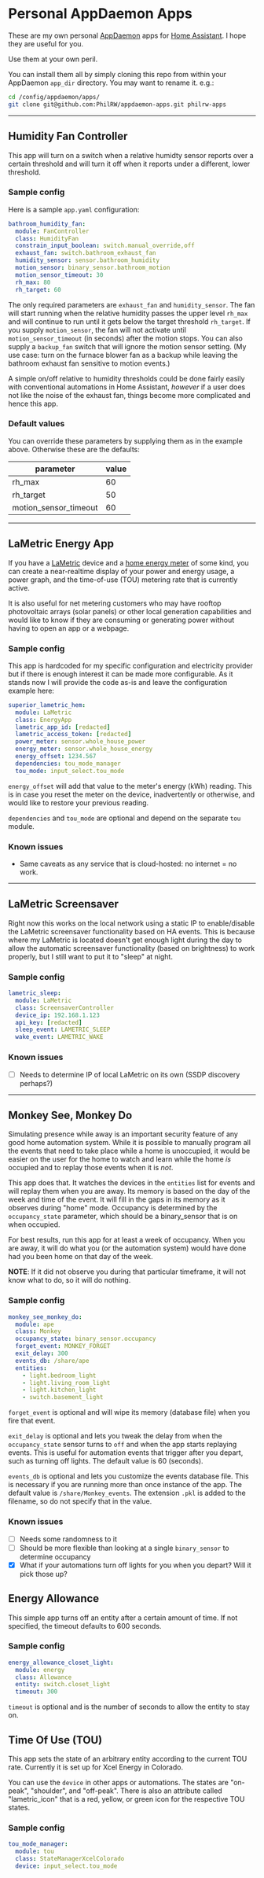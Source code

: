 # Personal AppDaemon Apps

These are my own personal [AppDaemon](http://appdaemon.readthedocs.io/en/stable/) apps for [Home Assistant](https://home-assistant.io/). I hope they are useful for you.

Use them at your own peril.

You can install them all by simply cloning this repo from within your AppDaemon `app_dir` directory. You may want to rename it. e.g.:

``` bash
cd /config/appdaemon/apps/
git clone git@github.com:PhilRW/appdaemon-apps.git philrw-apps
```

------

## Humidity Fan Controller

This app will turn on a switch when a relative humidty sensor reports over a certain threshold and will turn it off when it reports under a different, lower threshold.

### Sample config

Here is a sample `app.yaml` configuration:

``` yaml
bathroom_humidity_fan:
  module: FanController
  class: HumidityFan
  constrain_input_boolean: switch.manual_override,off
  exhaust_fan: switch.bathroom_exhaust_fan
  humidity_sensor: sensor.bathroom_humidity
  motion_sensor: binary_sensor.bathroom_motion
  motion_sensor_timeout: 30
  rh_max: 80
  rh_target: 60
```

The only required parameters are `exhaust_fan` and `humidity_sensor`. The fan will start running when the relative humidity passes the upper level `rh_max` and will continue to run until it gets below the target threshold `rh_target`. If you supply `motion_sensor`, the fan will not activate until `motion_sensor_timeout` (in seconds) after the motion stops. You can also supply a `backup_fan` switch that will ignore the motion sensor setting. (My use case: turn on the furnace blower fan as a backup while leaving the bathroom exhaust fan sensitive to motion events.)

A simple on/off relative to humidity thresholds could be done fairly easily with conventional automations in Home Assistant, *however* if a user does not like the noise of the exhaust fan, things become more complicated and hence this app.

### Default values

You can override these parameters by supplying them as in the example above. Otherwise these are the defaults:

| parameter             | value |
| --------------------- | ----- |
| rh_max                | 60    |
| rh_target             | 50    |
| motion_sensor_timeout | 60    |

------

## LaMetric Energy App

If you have a [LaMetric](https://lametric.com/) device and a [home energy meter](https://aeotec.com/z-wave-home-energy-measure) of some kind, you can create a near-realtime display of your power and energy usage, a power graph, and the time-of-use (TOU) metering rate that is currently active.

It is also useful for net metering customers who may have rooftop photovoltaic arrays (solar panels) or other local generation capabilities and would like to know if they are consuming or generating power without having to open an app or a webpage.

### Sample config

This app is hardcoded for my specific configuration and electricity provider but if there is enough interest it can be made more configurable. As it stands now I will provide the code as-is and leave the configuration example here:

```yaml
superior_lametric_hem:
  module: LaMetric
  class: EnergyApp
  lametric_app_id: [redacted]
  lametric_access_token: [redacted]
  power_meter: sensor.whole_house_power
  energy_meter: sensor.whole_house_energy
  energy_offset: 1234.567
  dependencies: tou_mode_manager
  tou_mode: input_select.tou_mode
```

`energy_offset` will add that value to the meter's energy (kWh) reading. This is in case you reset the meter on the device, inadvertently or otherwise, and would like to restore your previous reading.

`dependencies` and `tou_mode` are optional and depend on the separate `tou` module.

### Known issues

- Same caveats as any service that is cloud-hosted: no internet = no work.

------

## LaMetric Screensaver

Right now this works on the local network using a static IP to enable/disable the LaMetric screensaver functionality based on HA events. This is because where my LaMetric is located doesn't get enough light during the day to allow the automatic screensaver functionality (based on brightness) to work properly, but I still want to put it to "sleep" at night.

### Sample config

```yaml
lametric_sleep:
  module: LaMetric
  class: ScreensaverController
  device_ip: 192.168.1.123
  api_key: [redacted]
  sleep_event: LAMETRIC_SLEEP
  wake_event: LAMETRIC_WAKE
```

### Known issues

- [ ] Needs to determine IP of local LaMetric on its own (SSDP discovery perhaps?)

------

## Monkey See, Monkey Do

Simulating presence while away is an important security feature of any good home automation system. While it is possible to manually program all the events that need to take place while a home is unoccupied, it would be easier on the user for the home to watch and learn while the home _is_ occupied and to replay those events when it is *not*.

This app does that. It watches the devices in the `entities` list for events and will replay them when you are away. Its memory is based on the day of the week and time of the event. It will fill in the gaps in its memory as it observes during "home" mode. Occupancy is determined by the `occupancy_state` parameter, which should be a binary_sensor that is on when occupied.

For best results, run this app for at least a week of occupancy. When you are away, it will do what you (or the automation system) would have done had you been home on that day of the week.

**NOTE**: If it did not observe you during that particular timeframe, it will not know what to do, so it will do nothing.

### Sample config

```yaml
monkey_see_monkey_do:
  module: ape
  class: Monkey
  occupancy_state: binary_sensor.occupancy
  forget_event: MONKEY_FORGET
  exit_delay: 300
  events_db: /share/ape
  entities:
    - light.bedroom_light
    - light.living_room_light
    - light.kitchen_light
    - switch.basement_light
```

`forget_event` is optional and will wipe its memory (database file) when you fire that event.

`exit_delay` is optional and lets you tweak the delay from when the `occupancy_state` sensor turns to `off` and when the app starts replaying events. This is useful for automation events that trigger after you depart, such as turning off lights. The default value is 60 (seconds).

`events_db` is optional and lets you customize the events database file. This is necessary if you are running more than once instance of the app. The default value is `/share/Monkey_events`. The extension `.pkl` is added to the filename, so do not specify that in the value.

### Known issues

- [ ] Needs some randomness to it
- [ ] Should be more flexible than looking at a single `binary_sensor` to determine occupancy
- [x] What if your automations turn off lights for you when you depart? Will it pick those up?

## Energy Allowance

This simple app turns off an entity after a certain amount of time. If not specified, the timeout defaults to 600 seconds.

### Sample config

```yaml
energy_allowance_closet_light:
  module: energy
  class: Allowance
  entity: switch.closet_light
  timeout: 300
```

`timeout` is optional and is the number of seconds to allow the entity to stay on.

## Time Of Use (TOU)

This app sets the state of an arbitrary entity according to the current TOU rate. Currently it is set up for Xcel Energy in Colorado.

You can use the `device` in other apps or automations. The states are "on-peak", "shoulder", and "off-peak". There is also an attribute called "lametric_icon" that is a red, yellow, or green icon for the respective TOU states.

### Sample config

```yaml
tou_mode_manager:
  module: tou
  class: StateManagerXcelColorado
  device: input_select.tou_mode
```